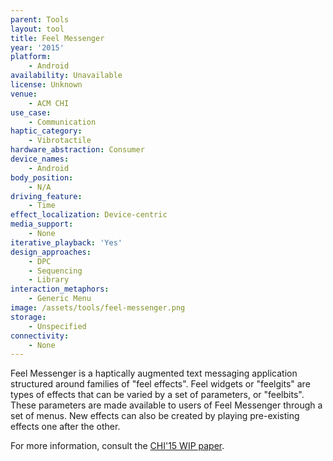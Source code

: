 ```yaml
---
parent: Tools
layout: tool
title: Feel Messenger
year: '2015'
platform:
    - Android
availability: Unavailable
license: Unknown
venue:
    - ACM CHI
use_case:
    - Communication
haptic_category:
    - Vibrotactile
hardware_abstraction: Consumer
device_names:
    - Android
body_position:
    - N/A
driving_feature:
    - Time
effect_localization: Device-centric
media_support:
    - None
iterative_playback: 'Yes'
design_approaches:
    - DPC
    - Sequencing
    - Library
interaction_metaphors:
    - Generic Menu
image: /assets/tools/feel-messenger.png
storage:
    - Unspecified
connectivity:
    - None
---
```

Feel Messenger is a haptically augmented text messaging application structured around families of "feel effects".
Feel widgets or "feelgits" are types of effects that can be varied by a set of parameters, or "feelbits".
These parameters are made available to users of Feel Messenger through a set of menus.
New effects can also be created by playing pre-existing effects one after the other.

For more information, consult the [CHI'15 WIP paper](https://doi.org/10.1145/2702613.2732814).
